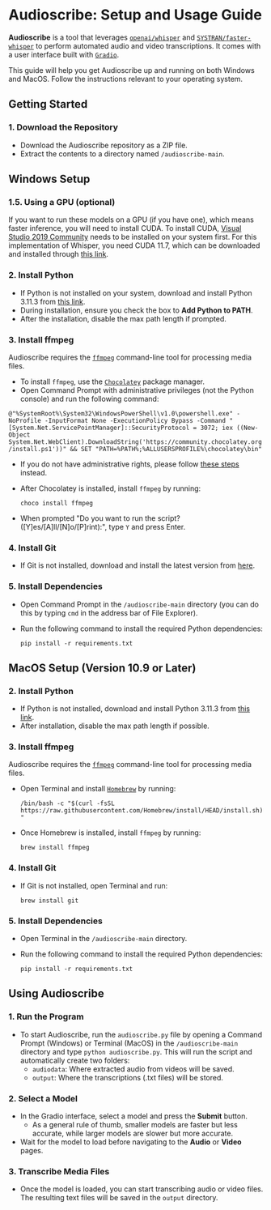 # Audioscribe: Setup and Usage Guide

**Audioscribe** is a tool that leverages [`openai/whisper`](https://github.com/openai/whisper.git) and [`SYSTRAN/faster-whisper`](https://github.com/SYSTRAN/faster-whisper) to perform automated audio and video transcriptions. It comes with a user interface built with [`Gradio`](https://gradio.app/).

This guide will help you get Audioscribe up and running on both Windows and MacOS. Follow the instructions relevant to your operating system.

## Getting Started
### 1. Download the Repository
- Download the Audioscribe repository as a ZIP file.
- Extract the contents to a directory named `/audioscribe-main`.

## Windows Setup
### 1.5. Using a GPU (optional)
If you want to run these models on a GPU (if you have one), which means faster inference, you will need to install CUDA. To install CUDA, [Visual Studio 2019 Community](https://visualstudio.microsoft.com/downloads/) needs to be installed on your system first. For this implementation of Whisper, you need CUDA 11.7, which can be downloaded and installed through [this link](https://developer.nvidia.com/cuda-11-7-1-download-archive).

### 2. Install Python
- If Python is not installed on your system, download and install Python 3.11.3 from [this link](https://www.python.org/ftp/python/3.11.3/python-3.11.3-amd64.exe).
- During installation, ensure you check the box to **Add Python to PATH**.
- After the installation, disable the max path length if prompted.

### 3. Install ffmpeg
Audioscribe requires the [`ffmpeg`](https://ffmpeg.org/) command-line tool for processing media files.

- To install `ffmpeg`, use the [`Chocolatey`](https://chocolatey.org/) package manager. 
- Open Command Prompt with administrative privileges (not the Python console) and run the following command:

```@"%SystemRoot%\System32\WindowsPowerShell\v1.0\powershell.exe" -NoProfile -InputFormat None -ExecutionPolicy Bypass -Command "[System.Net.ServicePointManager]::SecurityProtocol = 3072; iex ((New-Object System.Net.WebClient).DownloadString('https://community.chocolatey.org/install.ps1'))" && SET "PATH=%PATH%;%ALLUSERSPROFILE%\chocolatey\bin"```

- If you do not have administrative rights, please follow [these steps](https://docs.chocolatey.org/en-us/choco/setup#non-administrative-install) instead.

- After Chocolatey is installed, install `ffmpeg` by running:

  ```choco install ffmpeg```

- When prompted "Do you want to run the script? ([Y]es/[A]ll/[N]o/[P]rint):", type `Y` and press Enter.

### 4. Install Git
- If Git is not installed, download and install the latest version from [here](https://git-scm.com/download/win).

### 5. Install Dependencies
- Open Command Prompt in the `/audioscribe-main` directory (you can do this by typing `cmd` in the address bar of File Explorer).
- Run the following command to install the required Python dependencies:

  ```pip install -r requirements.txt```

## MacOS Setup (Version 10.9 or Later)

### 2. Install Python
- If Python is not installed, download and install Python 3.11.3 from [this link](https://www.python.org/ftp/python/3.11.3/python-3.11.3-macos11.pkg).
- After installation, disable the max path length if possible.

### 3. Install ffmpeg
Audioscribe requires the [`ffmpeg`](https://ffmpeg.org/) command-line tool for processing media files.

- Open Terminal and install [`Homebrew`](https://brew.sh/) by running:

  ```/bin/bash -c "$(curl -fsSL https://raw.githubusercontent.com/Homebrew/install/HEAD/install.sh)"```

- Once Homebrew is installed, install `ffmpeg` by running:

  ```brew install ffmpeg```

### 4. Install Git
- If Git is not installed, open Terminal and run:

  ```brew install git```

### 5. Install Dependencies
- Open Terminal in the `/audioscribe-main` directory.
- Run the following command to install the required Python dependencies:

  ```pip install -r requirements.txt```

## Using Audioscribe

### 1. Run the Program
- To start Audioscribe, run the `audioscribe.py` file by opening a Command Prompt (Windows) or Terminal (MacOS) in the  `/audioscribe-main` directory and type `python audioscribe.py`. This will run the script and automatically create two folders:
  - `audiodata`: Where extracted audio from videos will be saved.
  - `output`: Where the transcriptions (.txt files) will be stored.

### 2. Select a Model
- In the Gradio interface, select a model and press the **Submit** button.
    - As a general rule of thumb, smaller models are faster but less accurate, while larger models are slower but more accurate.
- Wait for the model to load before navigating to the **Audio** or **Video** pages.

### 3. Transcribe Media Files
- Once the model is loaded, you can start transcribing audio or video files. The resulting text files will be saved in the `output` directory.
